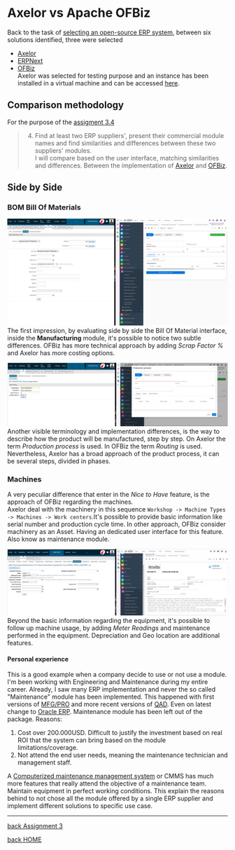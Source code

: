 # Axelor vs Apache OFBiz
Back to the task of [selecting an open-source ERP system](https://code.33co.de/ehofmann/ERP-samk/issues/19), between six solutions identified, three were selected
- [Axelor](https://axelor.com/erp/)
- [ERPNext](https://erpnext.com/)
- [OFBiz](https://ofbiz.apache.org/)    
Axelor was selected for testing purpose and an instance has been installed in a virtual machine and can be accessed [here](https://erp.33co.de).    

## Comparison methodology
For the purpose of the [assigment 3.4](assigments/assigment3.md)
> 4. Find at least two ERP suppliers', present their commercial module names and find similarities and differences between these two suppliers' modules.     
I will compare based on the user interface, matching similarities and differences. Between the implementation of [Axelor](https://erp.33co.de) and [OFBiz](https://demo-stable.ofbiz.apache.org/manufacturing/control/main).

## Side by Side
### BOM Bill Of Materials
![Bill of Materials](assigments/img/03-04-BOM.png)
The first impression, by evaluating side by side the Bill Of Material interface, inside the **Manufacturing** module, it's possible to notice two subtle differences. OFBiz has more technical approach by adding *Scrap Factor %* and Axelor has more costing options.

![routing](assigments/img/03-04-routing.png)
Another visible terminology and implementation differences, is the way to describe how the product will be manufactured, step by step. On Axelor the term *Production process* is used. In OFBiz the term *Routing* is used. Nevertheless, Axelor has a broad approach of the product process, it can be several steps, divided in phases.  

### Machines
A very peculiar difference that enter in the *Nice to Have* feature, is the approach of OFBiz regarding the machines.    
Axelor deal with the machinery in this sequence ```Workshop -> Machine Types -> Machines -> Work centers```.It's possible to provide basic information like serial number and production cycle time. In other approach, OFBiz consider machinery as an Asset. Having an dedicated user interface for this feature. Also know as maintenance module. 

![maintenance module](assigments/img/03-04-maint.png)
Beyond the basic information regarding the equipment, it's possible to follow up machine usage, by adding *Meter Readings* and maintenance performed in the equipment. Depreciation and Geo location are additional features.   

#### Personal experience 
This is a good example when a company decide to use or not use a module. I'm been working with Engineering and Maintenance during my entire career. Already, I saw many ERP implementation and never the so called "Maintenance" module has been implemented. This happened with first versions of [MFG/PRO](https://www.qad.com/mfgpro) and more recent versions of [QAD](https://www.qad.com/). Even on latest change to [Oracle ERP](https://www.oracle.com/scm/#rc30maint). Maintenance module has been left out of the package. Reasons:
1. Cost over 200.000USD. Difficult to justify the investment based on real ROI that the system can bring based on the module limitations/coverage.
2. Not attend the end user needs, meaning the maintenance technician and management staff.     

A [Computerized maintenance management system](https://www.ibm.com/topics/what-is-a-cmms) or CMMS has much more features that really attend the objective of a maintenance team. Maintain equipment in perfect working conditions. This explain the reasons behind to not chose all the module offered by a single ERP supplier and implement different solutions to specific use case.

---
[back Assignment 3](03Module.md)

[back HOME](https://code.33co.de/ehofmann/ERP-samk)